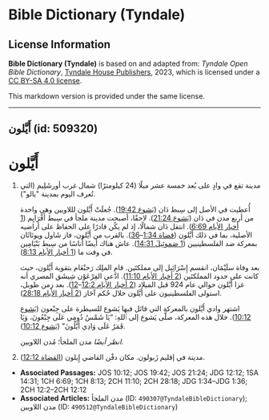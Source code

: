 # Bible Dictionary (Tyndale)

## License Information

**Bible Dictionary (Tyndale)** is based on and adapted from: _Tyndale Open Bible Dictionary_, [Tyndale House Publishers](https://tyndaleopenresources.com/), 2023, which is licensed under a [CC BY-SA 4.0 license](https://creativecommons.org/licenses/by-sa/4.0/legalcode.en).

This markdown version is provided under the same license.



--------------------------------

## أَيَّلون (id: 509320)

أَيَّلون
========

1. مدينة تقع في وادٍ على بُعد خمسة عشر ميلًا (24 كيلومترًا) شمال غرب أورشَلِيم (التي تُعرف اليوم بمدينة "يالو").

    أُعطيت في الأصل إلى سِبط دَان ([يَشوع 19:42](https://ref.ly/Josh19:42)). جُعلَتْ أَيَّلون لللاويين وهي واحدة من أربع مدن في دَان ([يَشوع 21:24](https://ref.ly/Josh21:24)). لاحقًا، أصبحت مدينة ملجأ في سِبط أَفْرَايِم ([1 أخبار الأيام 6:69](https://ref.ly/1Chr6:69)). انتقل دَان شمالًا، إذ لم يكُن قادرًا على الحفاظ على أراضيه الأصلية، بما في ذلك أَيَّلون ([قضاة 1:34](https://ref.ly/Judg1:34-Judg1:36)–[36](https://ref.ly/Judg1:34-Judg1:36)). بالقرب من أَيَّلون، فاز شَاول ويونَاثَان بمعركة ضد الفلسطينيين ([1 صَموئِيلَ 14:31](https://ref.ly/1Sam14:31)). عاش هناك أيضًا أُناسًا من سِبط بَنْيَامِين في وقت ما ([1 أخبار الأيام 8:13](https://ref.ly/1Chr8:13)).

    بعد وفاة سلَيْمَان، انقسم إِسْرَائِيل إلى مملكتَين. قام الملِك رَحبْعَام بتقوية أَيَّلون، حيث كانت على حدود المملكتَين ([2 أخبار الأيام 11:10](https://ref.ly/2Chr11:10)). ادَّعى الفِرْعَوْن شِيشَق المصري أنه غزا أَيَّلون حوالي عام 924 قبل الميلاد ([2 أخبار الأيام 12:2](https://ref.ly/2Chr12:2-2Chr12:12)–[12](https://ref.ly/2Chr12:2-2Chr12:12)). بعد زمن طويل، استولى الفلسطينيون على أَيَّلون خلال حُكم آحَاز ([2 أخبار الأيام 28:18](https://ref.ly/2Chr28:18)).

    اشتهر وادي أَيَّلون بالمعركة التي قاتَل فيها يَشوع للسيطرة على جِبْعون ([يَشوع 10:12](https://ref.ly/Josh10:12)). خلال هذه المعركة، صلَّى يَشوع إلى ٱللهِ: “يَا شَمْسُ دُومِي عَلَى جِبْعُونَ، وَيَا قَمَرُ عَلَى وَادِي أَيَّلُونَ” ([يَشوع 10:12](https://ref.ly/Josh10:12)).

    *انظر أيضًا* مدن الملجأ؛ مُدن اللاويين.

2. مدينة في إقليم زَبولون. مكان دفْن القاضي إِيلون ([القضاة 12:12](https://ref.ly/Judg12:12)).

* **Associated Passages:** JOS 10:12; JOS 19:42; JOS 21:24; JDG 12:12; 1SA 14:31; 1CH 6:69; 1CH 8:13; 2CH 11:10; 2CH 28:18; JDG 1:34–JDG 1:36; 2CH 12:2–2CH 12:12
* **Associated Articles:** مدن الملجأ (ID: `490307@TyndaleBibleDictionary`); مدن اللاويين (ID: `490512@TyndaleBibleDictionary`)

